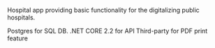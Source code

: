Hospital app providing basic functionality for the digitalizing public hospitals.

Postgres for SQL DB.
.NET CORE 2.2 for API
Third-party for PDF print feature
